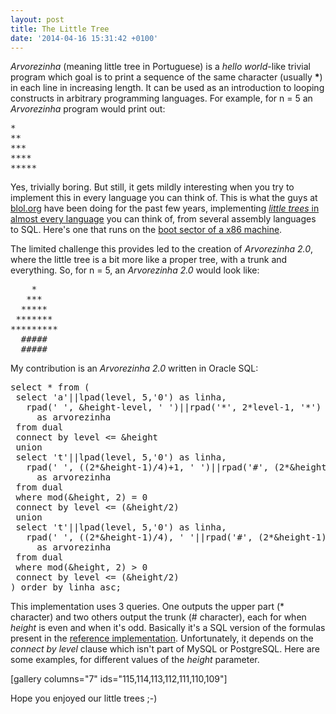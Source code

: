 ```yaml
---
layout: post
title: The Little Tree
date: '2014-04-16 15:31:42 +0100'
---
```


*Arvorezinha* (meaning little tree in Portuguese) is a *hello world*-like trivial program which goal is to print a sequence of the same character (usually **\***) in each line in increasing length. It can be used as an introduction to looping constructs in arbitrary programming languages. For example, for n = 5 an *Arvorezinha* program would print out:

<pre>
*
**
***
****
*****
</pre>

Yes, trivially boring. But still, it gets mildly interesting when you try to implement this in every language you can think of. This is what the guys at <a href="http://blol.org">blol.org</a> have been doing for the past few years, implementing <a href="http://blol.org/category/arvorezinha">*little trees* in almost every language</a> you can think of, from several assembly languages to SQL. Here's one that runs on the <a href="http://blol.org/544-arvorezinha-em-x86-20-boot-sector">boot sector of a x86 machine</a>.

The limited challenge this provides led to the creation of *Arvorezinha 2.0*, where the little tree is a bit more like a proper tree, with a trunk and everything. So, for n = 5, an *Arvorezinha 2.0* would look like:

<pre>
    *
   ***
  *****
 *******
*********
  #####
  #####
</pre>

My contribution is an *Arvorezinha 2.0* written in Oracle SQL:

<pre>
select * from (
 select 'a'||lpad(level, 5,'0') as linha,
   rpad(' ', &amp;height-level, ' ')||rpad('*', 2*level-1, '*')
     as arvorezinha
 from dual
 connect by level <= &amp;height
 union
 select 't'||lpad(level, 5,'0') as linha,
   rpad(' ', ((2*&amp;height-1)/4)+1, ' ')||rpad('#', (2*&amp;height-1)/2, '#')
     as arvorezinha
 from dual
 where mod(&amp;height, 2) = 0
 connect by level <= (&amp;height/2)
 union
 select 't'||lpad(level, 5,'0') as linha,
   rpad(' ', ((2*&amp;height-1)/4), ' '||rpad('#', (2*&amp;height-1)/2+1, '#'))
     as arvorezinha
 from dual
 where mod(&amp;height, 2) > 0
 connect by level <= (&amp;height/2)
) order by linha asc;
</pre>

This implementation uses 3 queries. One outputs the upper part (* character) and two others output the trunk (# character), each for when *height* is even and when it's odd. Basically it's a SQL version of the formulas present in the <a href="http://blol.org/1782-nova-arvorezinhas-1-0-e-2-0-em-perl">reference implementation</a>. Unfortunately, it depends on the *connect by level* clause which isn't part of MySQL or PostgreSQL. Here are some examples, for different values of the *height* parameter.

[gallery columns="7" ids="115,114,113,112,111,110,109"]

Hope you enjoyed our little trees ;-)
